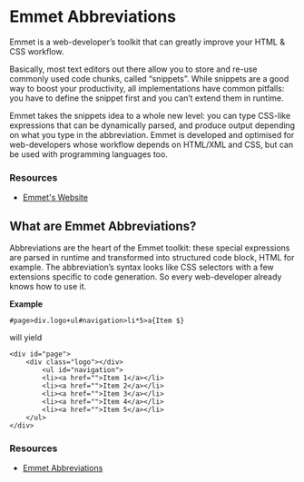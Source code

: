 # **Emmet Abbreviations**

Emmet is a web-developer’s toolkit that can greatly improve your HTML & CSS workflow.

Basically, most text editors out there allow you to store and re-use commonly used code chunks, called “snippets”. While snippets are a good way to boost your productivity, all implementations have common pitfalls: you have to define the snippet first and you can’t extend them in runtime.

Emmet takes the snippets idea to a whole new level: you can type CSS-like expressions that can be dynamically parsed, and produce output depending on what you type in the abbreviation. Emmet is developed and optimised for web-developers whose workflow depends on HTML/XML and CSS, but can be used with programming languages too.

### Resources

-   [Emmet's Website](https://docs.emmet.io/abbreviations)

## What are Emmet Abbreviations?

Abbreviations are the heart of the Emmet toolkit: these special expressions are parsed in runtime and transformed into structured code block, HTML for example. The abbreviation’s syntax looks like CSS selectors with a few extensions specific to code generation. So every web-developer already knows how to use it.

**Example**

`#page>div.logo+ul#navigation>li*5>a{Item $}`

will yield

    <div id="page">
        <div class="logo"></div>
            <ul id="navigation">
            <li><a href="">Item 1</a></li>
            <li><a href="">Item 2</a></li>
            <li><a href="">Item 3</a></li>
            <li><a href="">Item 4</a></li>
            <li><a href="">Item 5</a></li>
        </ul>
    </div>

### Resources

-   [Emmet Abbreviations](https://docs.emmet.io/abbreviations)
